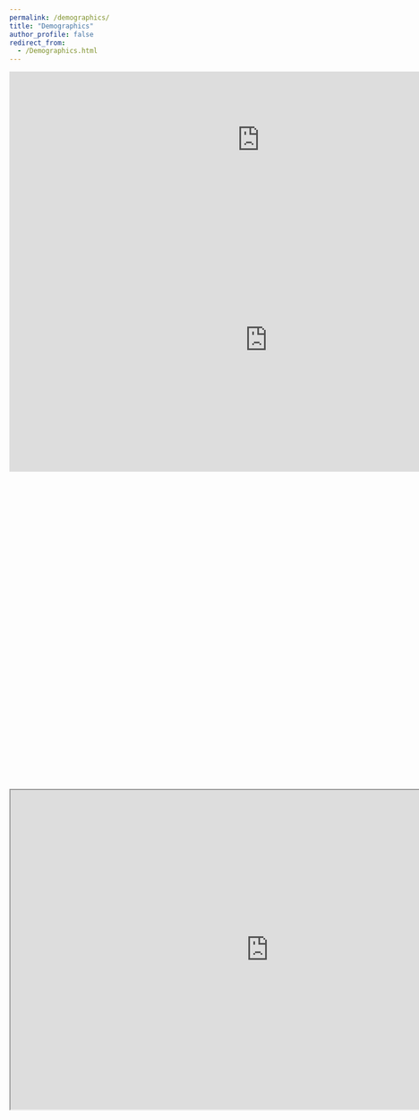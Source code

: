 ```yaml
---
permalink: /demographics/
title: "Demographics"
author_profile: false
redirect_from: 
  - /Demographics.html
---
```


<iframe width="893" height="243" seamless frameborder="0" scrolling="no" src="https://docs.google.com/spreadsheets/d/e/2PACX-1vTAHSTJQRNT9fvbFXKYKjfleW5WYmSvAbZ6faR-ZOqnJZ_n2wdXRKJvcPoB3yTZkg/pubchart?oid=2051113571&format=interactive"></iframe>

<iframe width="922" height="471" seamless frameborder="0" scrolling="no" src="https://docs.google.com/spreadsheets/d/e/2PACX-1vTAHSTJQRNT9fvbFXKYKjfleW5WYmSvAbZ6faR-ZOqnJZ_n2wdXRKJvcPoB3yTZkg/pubchart?oid=1823927174&format=interactive"></iframe>

<iframe width="922" height="566" seamless frameborder="0" scrolling="no" src="hhttps://docs.google.com/spreadsheets/d/e/2PACX-1vTAHSTJQRNT9fvbFXKYKjfleW5WYmSvAbZ6faR-ZOqnJZ_n2wdXRKJvcPoB3yTZkg/pubchart?oid=1671414914&format=interactive"></iframe>

<iframe width="922" height="570" seamlessframeborder="0" scrolling="no" src="https://docs.google.com/spreadsheets/d/e/2PACX-1vTAHSTJQRNT9fvbFXKYKjfleW5WYmSvAbZ6faR-ZOqnJZ_n2wdXRKJvcPoB3yTZkg/pubchart?oid=1763563546&format=interactive"></iframe>